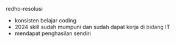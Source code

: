  redho-resolusi
- konsisten belajar coding
- 2024 skill sudah mumpuni dan sudah dapat kerja di bidang IT
- mendapat penghasilan sendiri
